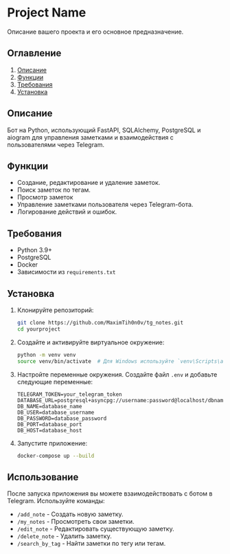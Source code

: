 # Project Name

Описание вашего проекта и его основное предназначение.

## Оглавление

1. [Описание](#описание)
2. [Функции](#функции)
3. [Требования](#требования)
4. [Установка](#установка)


## Описание

Бот на Python, использующий FastAPI, SQLAlchemy, PostgreSQL и aiogram для управления заметками и взаимодействия с пользователями через Telegram.

## Функции

- Создание, редактирование и удаление заметок.
- Поиск заметок по тегам.
- Просмотр заметок
- Управление заметками пользователя через Telegram-бота.
- Логирование действий и ошибок.

## Требования

- Python 3.9+
- PostgreSQL
- Docker
- Зависимости из `requirements.txt`

## Установка

1. Клонируйте репозиторий:

    ```bash
    git clone https://github.com/MaximTih0n0v/tg_notes.git
    cd yourproject
    ```

2. Создайте и активируйте виртуальное окружение:

    ```bash
    python -m venv venv
    source venv/bin/activate  # Для Windows используйте `venv\Scripts\activate`
    ```

3. Настройте переменные окружения. Создайте файл `.env` и добавьте следующие переменные:

    ```env
    TELEGRAM_TOKEN=your_telegram_token
    DATABASE_URL=postgresql+asyncpg://username:password@localhost/dbname
    DB_NAME=database_name
    DB_USER=database_username
    DB_PASSWORD=database_password
    DB_PORT=database_port
    DB_HOST=database_host
    ```


4. Запустите приложение:

    ```bash
    docker-compose up --build

    ```


## Использование

После запуска приложения вы можете взаимодействовать с ботом в Telegram. Используйте команды:

- `/add_note` - Создать новую заметку.
- `/my_notes` - Просмотреть свои заметки.
- `/edit_note` - Редактировать существующую заметку.
- `/delete_note` - Удалить заметку.
- `/search_by_tag` - Найти заметки по тегу или тегам.


